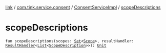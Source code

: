 [link](../../index.md) / [com.tink.service.consent](../index.md) / [ConsentServiceImpl](index.md) / [scopeDescriptions](./scope-descriptions.md)

# scopeDescriptions

`fun scopeDescriptions(scopes: `[`Set`](https://kotlinlang.org/api/latest/jvm/stdlib/kotlin.collections/-set/index.html)`<`[`Scope`](../../com.tink.service.authorization/-scope/index.md)`>, resultHandler: `[`ResultHandler`](../../com.tink.service.handler/-result-handler/index.md)`<`[`List`](https://kotlinlang.org/api/latest/jvm/stdlib/kotlin.collections/-list/index.html)`<`[`ScopeDescription`](../-scope-description/index.md)`>>): `[`Unit`](https://kotlinlang.org/api/latest/jvm/stdlib/kotlin/-unit/index.html)